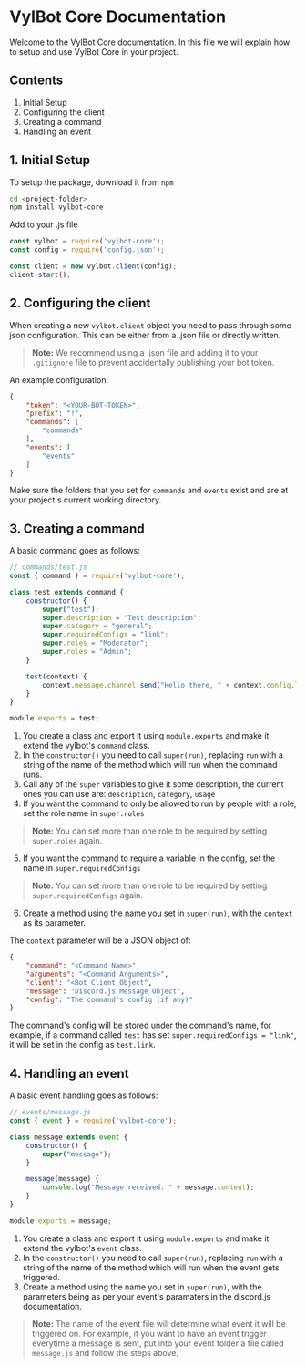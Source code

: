 # VylBot Core Documentation

Welcome to the VylBot Core documentation. In this file we will explain how to setup and use VylBot Core in your project.

## Contents

1. Initial Setup
2. Configuring the client
3. Creating a command
4. Handling an event

## 1. Initial Setup

To setup the package, download it from `npm`

```bash
cd <project-folder>
npm install vylbot-core
```

Add to your .js file

```js
const vylbot = require('vylbot-core');
const config = require('config.json');

const client = new vylbot.client(config);
client.start();
```

## 2. Configuring the client

When creating a new `vylbot.client` object you need to pass through some json configuration. This can be either from a .json file or directly written. 

> **Note:** We recommend using a .json file and adding it to your `.gitignore` file to prevent accidentally publishing your bot token.

An example configuration:

```json
{
    "token": "<YOUR-BOT-TOKEN>",
    "prefix": "!",
    "commands": [
        "commands"
    ],
    "events": [
        "events"
    ]
}
```

Make sure the folders that you set for `commands` and `events` exist and are at your project's current working directory.

## 3. Creating a command

A basic command goes as follows:

```js
// commands/test.js
const { command } = require('vylbot-core');

class test extends command {
    constructor() {
        super("test");
        super.description = "Test description";
        super.category = "general";
        super.requiredConfigs = "link";
        super.roles = "Moderator";
        super.roles = "Admin";
    }

    test(context) {
        context.message.channel.send("Hello there, " + context.config.link);
    }
}

module.exports = test;
```

1. You create a class and export it using `module.exports` and make it extend the vylbot's `command` class.
2. In the `constructor()` you need to call `super(run)`, replacing `run` with a string of the name of the method which will run when the command runs.
3. Call any of the `super` variables to give it some description, the current ones you can use are: `description`, `category`, `usage`
4. If you want the command to only be allowed to run by people with a role, set the role name in `super.roles`

> **Note:** You can set more than one role to be required by setting `super.roles` again.

5. If you want the command to require a variable in the config, set the name in `super.requiredConfigs`

> **Note:** You can set more than one role to be required by setting `super.requiredConfigs` again.

6. Create a method using the name you set in `super(run)`, with the `context` as its parameter.

The `context` parameter will be a JSON object of:

```json
{
    "command": "<Command Name>",
    "arguments": "<Command Arguments>",
    "client": "<Bot Client Object",
    "message": "Discord.js Message Object",
    "config": "The command's config (if any)"
}
```

The command's config will be stored under the command's name, for example, if a command called `test` has set `super.requiredConfigs = "link"`, it will be set in the config as `test.link`.

## 4. Handling an event

A basic event handling goes as follows:

```js
// events/message.js
const { event } = require('vylbot-core');

class message extends event {
    constructor() {
        super("message");
    }

    message(message) {
        console.log("Message received: " + message.content);
    }
}

module.exports = message;
```

1. You create a class and export it using `module.exports` and make it extend the vylbot's `event` class.
2. In the `constructor()` you need to call `super(run)`, replacing `run` with a string of the name of the method which will run when the event gets triggered.
3. Create a method using the name you set in `super(run)`, with the parameters being as per your event's paramaters in the discord.js documentation.

> **Note:** The name of the event file will determine what event it will be triggered on. For example, if you want to have an event trigger everytime a message is sent, put into your event folder a file called `message.js` and follow the steps above.
